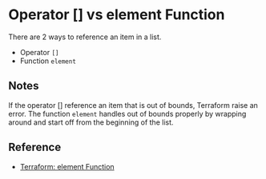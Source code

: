 # Operator [] vs element Function

There are 2 ways to reference an item in a list.

* Operator `[]`
* Function `element`

## Notes

If the operator [] reference an item that is out of bounds, Terraform raise an error. The function `element` handles out of bounds properly by wrapping around and start off from the beginning of the list. 

## Reference

* [Terraform: element Function](https://www.terraform.io/docs/configuration/functions/element.html)
